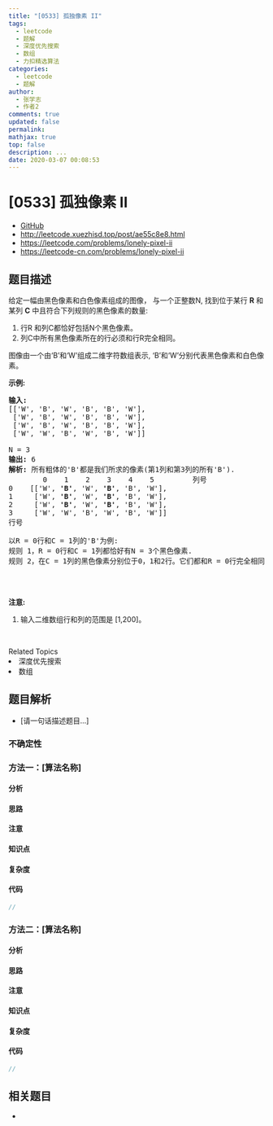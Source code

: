 ```yaml
---
title: "[0533] 孤独像素 II"
tags:
  - leetcode
  - 题解
  - 深度优先搜索
  - 数组
  - 力扣精选算法
categories:
  - leetcode
  - 题解
author:
  - 张学志
  - 作者2
comments: true
updated: false
permalink:
mathjax: true
top: false
description: ...
date: 2020-03-07 00:08:53
---
```



# [0533] 孤独像素 II
* [GitHub](https://github.com/algoboy101/LeetCodeCrowdsource/tree/master/_posts/QA/%5B0533%5D%20%E5%AD%A4%E7%8B%AC%E5%83%8F%E7%B4%A0%20II.md)
* http://leetcode.xuezhisd.top/post/ae55c8e8.html
* https://leetcode.com/problems/lonely-pixel-ii
* https://leetcode-cn.com/problems/lonely-pixel-ii


## 题目描述

<p>给定一幅由黑色像素和白色像素组成的图像，&nbsp;与一个正整数N, 找到位于某行&nbsp;<strong>R</strong>&nbsp;和某列&nbsp;<strong>C</strong>&nbsp;中且符合下列规则的黑色像素的数量:</p>

<ol>
	<li>行R 和列C都恰好包括N个黑色像素。</li>
	<li>列C中所有黑色像素所在的行必须和行R完全相同。</li>
</ol>

<p>图像由一个由&lsquo;B&rsquo;和&lsquo;W&rsquo;组成二维字符数组表示, &lsquo;B&rsquo;和&lsquo;W&rsquo;分别代表黑色像素和白色像素。</p>

<p><strong>示例:</strong></p>

<pre><strong>输入:</strong>                                            
[[&#39;W&#39;, &#39;B&#39;, &#39;W&#39;, &#39;B&#39;, &#39;B&#39;, &#39;W&#39;],    
 [&#39;W&#39;, &#39;B&#39;, &#39;W&#39;, &#39;B&#39;, &#39;B&#39;, &#39;W&#39;],    
 [&#39;W&#39;, &#39;B&#39;, &#39;W&#39;, &#39;B&#39;, &#39;B&#39;, &#39;W&#39;],    
 [&#39;W&#39;, &#39;W&#39;, &#39;B&#39;, &#39;W&#39;, &#39;B&#39;, &#39;W&#39;]] 

N = 3
<strong>输出:</strong> 6
<strong>解析:</strong> 所有粗体的&#39;B&#39;都是我们所求的像素(第1列和第3列的所有&#39;B&#39;).
        0    1    2    3    4    5         列号                                          
0    [[&#39;W&#39;, <strong>&#39;B&#39;</strong>, &#39;W&#39;, <strong>&#39;B&#39;</strong>, &#39;B&#39;, &#39;W&#39;],    
1     [&#39;W&#39;, <strong>&#39;B&#39;</strong>, &#39;W&#39;, <strong>&#39;B&#39;</strong>, &#39;B&#39;, &#39;W&#39;],    
2     [&#39;W&#39;, <strong>&#39;B&#39;</strong>, &#39;W&#39;, <strong>&#39;B&#39;</strong>, &#39;B&#39;, &#39;W&#39;],    
3     [&#39;W&#39;, &#39;W&#39;, &#39;B&#39;, &#39;W&#39;, &#39;B&#39;, &#39;W&#39;]]    
行号

以R = 0行和C = 1列的&#39;B&#39;为例:
规则 1，R = 0行和C = 1列都恰好有N = 3个黑色像素. 
规则 2，在C = 1列的黑色像素分别位于0，1和2行。它们都和R = 0行完全相同。

</pre>

<p>&nbsp;</p>

<p><strong>注意:</strong></p>

<ol>
	<li>输入二维数组行和列的范围是 [1,200]。</li>
</ol>

<p>&nbsp;</p>
<div><div>Related Topics</div><div><li>深度优先搜索</li><li>数组</li></div></div>


## 题目解析
* [请一句话描述题目...]

### 不确定性


### 方法一：[算法名称]

#### 分析

#### 思路

#### 注意

#### 知识点

#### 复杂度

#### 代码

```cpp
//
```


### 方法二：[算法名称]

#### 分析

#### 思路

#### 注意

#### 知识点

#### 复杂度

#### 代码

```cpp
//
```


## 相关题目
* 

